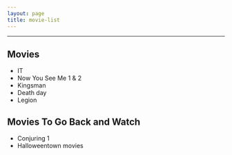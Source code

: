 ```yaml
---
layout: page
title: movie-list
---
```

-------------
## Movies

- IT
- Now You See Me 1 & 2
- Kingsman
- Death day
- Legion

## Movies To Go Back and Watch
- Conjuring 1
- Halloweentown movies